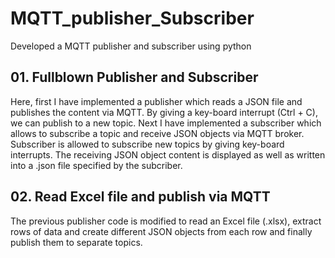 # MQTT_publisher_Subscriber
Developed a MQTT publisher and subscriber using python

## 01. Fullblown Publisher and Subscriber
Here, first I have implemented a publisher which reads a JSON file and publishes the content via MQTT. By giving a key-board interrupt (Ctrl + C), we can publish to a new topic. Next I have implemented a subscriber which allows to subscribe a topic and receive JSON objects via MQTT broker. Subscriber is allowed to subscribe new topics by giving key-board interrupts. The receiving JSON object content is displayed as well as written into a .json file specified by the subcriber.

## 02. Read Excel file and publish via MQTT
The previous publisher code is modified to read an Excel file (.xlsx), extract rows of data and create different JSON objects from each row and finally publish them to separate topics.
